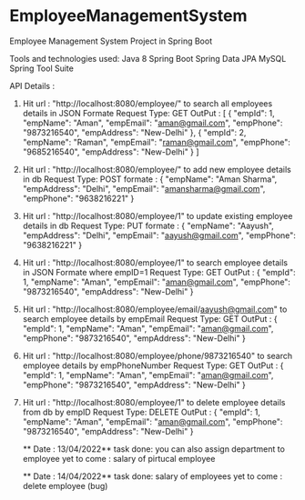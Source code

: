 # EmployeeManagementSystem
Employee Management System Project in Spring Boot

Tools and technologies used:
    Java 8
    Spring Boot
    Spring Data JPA
    MySQL
    Spring Tool Suite 
    
API Details :


1) Hit url : "http://localhost:8080/employee/" to search all employees details in JSON Formate 
Request Type: GET
OutPut : [
    {
        "empId": 1,
        "empName": "Aman",
        "empEmail": "aman@gmail.com",
        "empPhone": "9873216540",
        "empAddress": "New-Delhi"
    },
    {
        "empId": 2,
        "empName": "Raman",
        "empEmail": "raman@gmail.com",
        "empPhone": "9685216540",
        "empAddress": "New-Delhi"
    }
]

2) Hit url : "http://localhost:8080/employee/" to add new employee details in db
Request Type: POST
formate :  {
        "empName": "Aman Sharma",
        "empAddress": "Delhi",
        "empEmail": "amansharma@gmail.com",
        "empPhone": "9638216221"
    }
    

3) Hit url : "http://localhost:8080/employee/1" to update existing employee details in db
Request Type: PUT
formate :  {
        "empName": "Aayush",
        "empAddress": "Delhi",
        "empEmail": "aayush@gmail.com",
        "empPhone": "9638216221"
    }    

4) Hit url : "http://localhost:8080/employee/1" to search employee details in JSON Formate where empID=1 
Request Type: GET
OutPut :  {
        "empId": 1,
        "empName": "Aman",
        "empEmail": "aman@gmail.com",
        "empPhone": "9873216540",
        "empAddress": "New-Delhi"
    }
    
5) Hit url : "http://localhost:8080/employee/email/aayush@gmail.com" to search employee details by empEmail 
Request Type: GET
OutPut :  {
        "empId": 1,
        "empName": "Aman",
        "empEmail": "aman@gmail.com",
        "empPhone": "9873216540",
        "empAddress": "New-Delhi"
    }    

6) Hit url : "http://localhost:8080/employee/phone/9873216540" to search employee details by empPhoneNumber 
Request Type: GET
OutPut :  {
        "empId": 1,
        "empName": "Aman",
        "empEmail": "aman@gmail.com",
        "empPhone": "9873216540",
        "empAddress": "New-Delhi"
    }    


7) Hit url : "http://localhost:8080/employee/1" to delete employee details from db by empID
Request Type: DELETE
OutPut :  {
        "empId": 1,
        "empName": "Aman",
        "empEmail": "aman@gmail.com",
        "empPhone": "9873216540",
        "empAddress": "New-Delhi"
    }   
    
    
   ** Date : 13/04/2022**
    task done: you can also assign department to employee
    yet to come : salary of pirtucal employee
    
   ** Date : 14/04/2022**
    task done: salary of employees
    yet to come : delete employee (bug)
